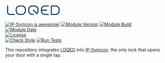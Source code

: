 [![Image](imgs/logo_bg_white.png)](https://loqed.com)

[![IP-Symcon is awesome!](https://img.shields.io/badge/IP--Symcon-6.0-blue.svg)](https://www.symcon.de)
[![Module Version](https://img.shields.io/badge/Module_Version-1.0-blue.svg)]()
[![Module Build](https://img.shields.io/badge/Module_Build-3-blue.svg)]()
[![Module Date](https://img.shields.io/badge/Module_Date-20220301-blue.svg)]()  
[![License](https://img.shields.io/badge/License-CC%20BY--NC--SA%204.0-green.svg)](https://creativecommons.org/licenses/by-nc-sa/4.0/)  
[![Check Style](https://github.com/ubittner/SymconLoqed/workflows/Check%20Style/badge.svg)](https://github.com/ubittner/SymconLoqed/actions)
[![Run Tests](https://github.com/ubittner/SymconLoqed/workflows/Run%20Tests/badge.svg)](https://github.com/ubittner/SymconLoqed/actions)

This repositiory integrates [LOQED](https://loqed.com) into [IP-Symcon](https://www.symcon.de), the only lock that opens your door with a single tap.